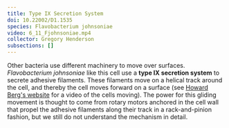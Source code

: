 ```yaml
---
title: Type IX Secretion System
doi: 10.22002/D1.1535
species: Flavobacterium johnsoniae
video: 6_11_Fjohnsoniae.mp4
collector: Gregory Henderson
subsections: []
---
```


Other bacteria use different machinery to move over surfaces. *Flavobacterium johnsoniae* like this cell use a **type IX secretion system** to secrete adhesive filaments. These filaments move on a helical track around the cell, and thereby the cell moves forward on a surface (see [Howard Berg's website](http://www.rowland.harvard.edu/labs/bacteria/movies/flavobacterium.php) for a video of the cells moving). The power for this gliding movement is thought to come from rotary motors anchored in the cell wall that propel the adhesive filaments along their track in a rack-and-pinion fashion, but we still do not understand the mechanism in detail.


